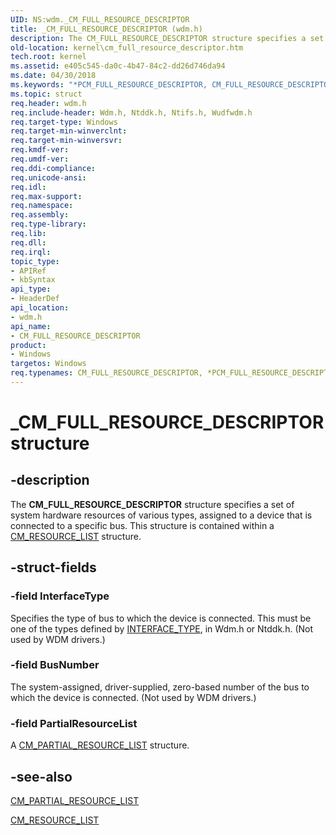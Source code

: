 ```yaml
---
UID: NS:wdm._CM_FULL_RESOURCE_DESCRIPTOR
title: _CM_FULL_RESOURCE_DESCRIPTOR (wdm.h)
description: The CM_FULL_RESOURCE_DESCRIPTOR structure specifies a set of system hardware resources of various types, assigned to a device that is connected to a specific bus. This structure is contained within a CM_RESOURCE_LIST structure.
old-location: kernel\cm_full_resource_descriptor.htm
tech.root: kernel
ms.assetid: e405c545-da0c-4b47-84c2-dd26d746da94
ms.date: 04/30/2018
ms.keywords: "*PCM_FULL_RESOURCE_DESCRIPTOR, CM_FULL_RESOURCE_DESCRIPTOR, CM_FULL_RESOURCE_DESCRIPTOR structure [Kernel-Mode Driver Architecture], PCM_FULL_RESOURCE_DESCRIPTOR, PCM_FULL_RESOURCE_DESCRIPTOR structure pointer [Kernel-Mode Driver Architecture], _CM_FULL_RESOURCE_DESCRIPTOR, kernel.cm_full_resource_descriptor, kstruct_a_eb7de4ac-cd02-44cc-9e26-a9c2a99eb8e6.xml, wdm/CM_FULL_RESOURCE_DESCRIPTOR, wdm/PCM_FULL_RESOURCE_DESCRIPTOR"
ms.topic: struct
req.header: wdm.h
req.include-header: Wdm.h, Ntddk.h, Ntifs.h, Wudfwdm.h
req.target-type: Windows
req.target-min-winverclnt: 
req.target-min-winversvr: 
req.kmdf-ver: 
req.umdf-ver: 
req.ddi-compliance: 
req.unicode-ansi: 
req.idl: 
req.max-support: 
req.namespace: 
req.assembly: 
req.type-library: 
req.lib: 
req.dll: 
req.irql: 
topic_type:
- APIRef
- kbSyntax
api_type:
- HeaderDef
api_location:
- wdm.h
api_name:
- CM_FULL_RESOURCE_DESCRIPTOR
product:
- Windows
targetos: Windows
req.typenames: CM_FULL_RESOURCE_DESCRIPTOR, *PCM_FULL_RESOURCE_DESCRIPTOR
---
```


# _CM_FULL_RESOURCE_DESCRIPTOR structure


## -description


The <b>CM_FULL_RESOURCE_DESCRIPTOR</b> structure specifies a set of system hardware resources of various types, assigned to a device that is connected to a specific bus. This structure is contained within a <a href="https://msdn.microsoft.com/library/windows/hardware/ff541994">CM_RESOURCE_LIST</a> structure.


## -struct-fields




### -field InterfaceType

Specifies the type of bus to which the device is connected. This must be one of the types defined by <a href="https://msdn.microsoft.com/library/windows/hardware/ff547839">INTERFACE_TYPE</a>, in Wdm.h or Ntddk.h. (Not used by WDM drivers.)


### -field BusNumber

The system-assigned, driver-supplied, zero-based number of the bus to which the device is connected. (Not used by WDM drivers.)  


### -field PartialResourceList

A <a href="https://msdn.microsoft.com/library/windows/hardware/ff541981">CM_PARTIAL_RESOURCE_LIST</a> structure. 


## -see-also




<a href="https://msdn.microsoft.com/library/windows/hardware/ff541981">CM_PARTIAL_RESOURCE_LIST</a>



<a href="https://msdn.microsoft.com/library/windows/hardware/ff541994">CM_RESOURCE_LIST</a>
 

 

